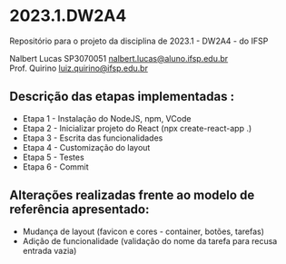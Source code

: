 # 2023.1.DW2A4
Repositório para o projeto da disciplina de 2023.1 - DW2A4 - do IFSP 

Nalbert Lucas SP3070051  <nalbert.lucas@aluno.ifsp.edu.br>  \
Prof. Quirino         <luiz.quirino@ifsp.edu.br>

## Descrição das etapas implementadas :
- Etapa 1 - Instalação do NodeJS, npm, VCode
- Etapa 2 - Inicializar projeto do React (npx create-react-app .)
- Etapa 3 - Escrita das funcionalidades
- Etapa 4 - Customização do layout
- Etapa 5 - Testes
- Etapa 6 - Commit 

## Alterações realizadas frente ao modelo de referência apresentado:
- Mudança de layout (favicon e cores - container, botões, tarefas)
- Adição de funcionalidade (validação do nome da tarefa para recusa entrada vazia)